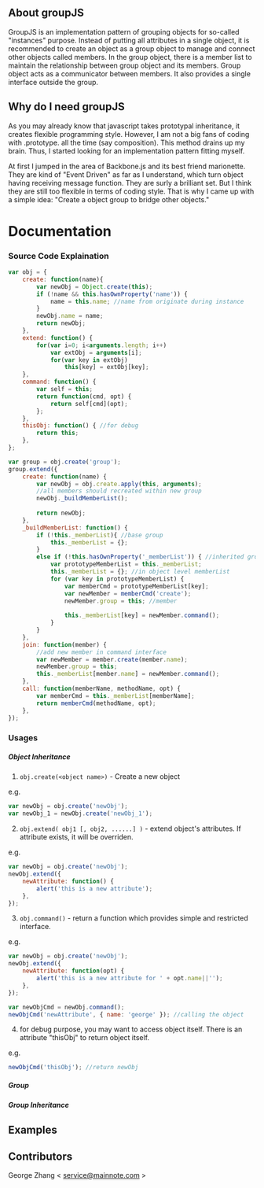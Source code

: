 ## About groupJS

GroupJS is an implementation pattern of grouping objects for so-called "instances" purpose. Instead of putting all attributes in a single object, it is recommended to create an object as a group object to manage and connect other objects called members. In the group object, there is a member list to maintain the relationship between group object and its members. Group object acts as a communicator between members. It also provides a single interface outside the group.

## Why do I need groupJS

As you may already know that javascript takes prototypal inheritance, it creates flexible programming style. However, I am not a big fans of coding with .prototype. all the time (say composition). This method drains up my brain. Thus, I started looking for an implementation pattern fitting myself. 

At first I jumped in the area of Backbone.js and its best friend marionette. They are kind of "Event Driven" as far as I understand, which turn object having receiving message function. They are surly a brilliant set. But I think they are still too flexible in terms of coding style. That is why I came up with a simple idea: "Create a object group to bridge other objects."

# Documentation

### Source Code Explaination

```javascript
var obj = {
    create: function(name){
        var newObj = Object.create(this);
        if (!name && this.hasOwnProperty('name')) {
            name = this.name; //name from originate during instance
        }
        newObj.name = name;
        return newObj;
    },
    extend: function() {
        for(var i=0; i<arguments.length; i++)
            var extObj = arguments[i];
            for(var key in extObj)
                this[key] = extObj[key];
    },
    command: function() {
        var self = this;
        return function(cmd, opt) {
            return self[cmd](opt);
        };
    },
    thisObj: function() { //for debug
        return this;
    },
};

var group = obj.create('group');
group.extend({
    create: function(name) {
        var newObj = obj.create.apply(this, arguments);
        //all members should recreated within new group
        newObj._buildMemberList();
        
        return newObj;
    },
    _buildMemberList: function() {
        if (!this._memberList){ //base group
            this._memberList = {};
        }
        else if (!this.hasOwnProperty('_memberList')) { //inherited group
            var prototypeMemberList = this._memberList;
            this._memberList = {}; //in object level memberList
            for (var key in prototypeMemberList) {
                var memberCmd = prototypeMemberList[key];
                var newMember = memberCmd('create');
                newMember.group = this; //member
                
                this._memberList[key] = newMember.command();
            }
        }
    },
    join: function(member) {
        //add new member in command interface
        var newMember = member.create(member.name);
        newMember.group = this;
        this._memberList[member.name] = newMember.command();
    },
    call: function(memberName, methodName, opt) {
        var memberCmd = this._memberList[memberName];
        return memberCmd(methodName, opt);
    },
});
```

### Usages
##### Object Inheritance

1. `obj.create(<object name>)` - Create a new object

e.g.
```javascript
var newObj = obj.create('newObj');
var newObj_1 = newObj.create('newObj_1');
```

2. `obj.extend( obj1 [, obj2, ......] )` - extend object's attributes. If attribute exists, it will be overriden.

e.g.
```javascript
var newObj = obj.create('newObj');
newObj.extend({
    newAttribute: function() {
        alert('this is a new attribute');
    },
});
```

3. `obj.command()` - return a function which provides simple and restricted interface.

e.g.
```javascript
var newObj = obj.create('newObj');
newObj.extend({
    newAttribute: function(opt) {
        alert('this is a new attribute for ' + opt.name||'');
    },
});

var newObjCmd = newObj.command();
newObjCmd('newAttribute', { name: 'george' }); //calling the object
```

4. for debug purpose, you may want to access object itself. There is an attribute "thisObj" to return object itself.

e.g.
```javascript
newObjCmd('thisObj'); //return newObj
```

##### Group

##### Group Inheritance 

## Examples


## Contributors

George Zhang < service@mainnote.com >